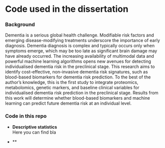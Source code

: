 # Code used in the dissertation
### Background
Dementia is a serious global health challenge. Modifiable risk factors and emerging disease-modifying treatments underscore the importance of early diagnosis. Dementia diagnosis is complex and typically occurs only when symptoms emerge, which may be too late as significant brain damage may have already occurred. The increasing availability of multimodal data and powerful machine learning algorithms opens new avenues for detecting individualised dementia risk in the preclinical stage. This research aims to identify cost-effective, non-invasive dementia risk signatures, such as blood-based biomarkers for dementia risk prediction. To the best of the author’s knowledge, this is the first study to integrate proteomics, metabolomics, genetic markers, and baseline clinical variables for individualised dementia risk prediction in the preclinical stage. Results from this work will determine whether blood-based biomarkers and machine learning can predict future dementia risk at an individual level. 

### Code in this repo
- **Descriptive statistics**  
    Here you can find bla
  
- **
